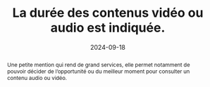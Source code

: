 ---
title: La durée des contenus vidéo ou audio est indiquée. 
abstract: Une petite mention qui rend de grand services, elle permet notamment de pouvoir décider de l’opportunité ou du meilleur moment pour consulter un contenu audio ou vidéo.
categories: ["Images et médias"]
agrege: O4118-E029
opquast: '4 118'
indiceebook: '29'
description: "Règle n° 029"
before: "028"
weight: "029"
after: "030"
actif: '1'
layout: rules
date: 2024-09-18
tags: ["Accessibilité", "Utilisabilité"]
objectif: ["Informer l'utilisateur afin qu'il puisse décider en connaissance de cause de consulter ou de télécharger ou non le contenu concerné.", "
Rendre accessibles  des contenus aux lectrices et lecteurs handicapées"]
Meo: ["Accompagner chaque contenu vidéo ou audio de la mention de sa durée."]
Controle: ["Vérifier que la durée de chaque contenu audio ou vidéo est indiquée avant la consultation de celui-ci.", "
Contrôler que la durée indiquée correspond à la durée réelle, ou qu'il s'agit d'un ordre de grandeur suffisant."]
epubcheck: false
ace: false
humancheck: true
ReadiumGoToolkit: 
Source: ["Opquast"]
Referentiel: [""]
steps: ["Conception", "Éditorial"]
---